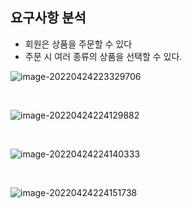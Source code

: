 ## 요구사항 분석

- 회원은 상품을 주문할 수 있다
- 주문 시 여러 종류의 상품을 선택할 수 있다.

![image-20220424223329706](C:\Users\SSAFY\AppData\Roaming\Typora\typora-user-images\image-20220424223329706.png)

<br/>

![image-20220424224129882](C:\Users\SSAFY\AppData\Roaming\Typora\typora-user-images\image-20220424224129882.png)

<br/>

![image-20220424224140333](C:\Users\SSAFY\AppData\Roaming\Typora\typora-user-images\image-20220424224140333.png)

<br/>

![image-20220424224151738](C:\Users\SSAFY\AppData\Roaming\Typora\typora-user-images\image-20220424224151738.png)

